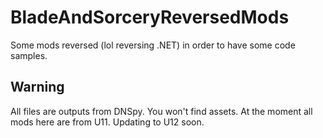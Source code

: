 # BladeAndSorceryReversedMods
Some mods reversed (lol reversing .NET)  in order to have some code samples.

## Warning

All files are outputs from DNSpy. You won't find assets.
At the moment all mods here are from U11. Updating to U12 soon.
